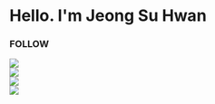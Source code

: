 <h1>Hello. I'm Jeong Su Hwan</h1>
<h3>FOLLOW</h3>
<a href = "https://wise-flavor-74c.notion.site/76949f0eda8540d383b7a53eb6277640"><img src="https://img.shields.io/badge/Portfolio-000000?style=flat-square&logo=Notion&logoColor=white"/><br>
<a href = "https://velog.io/@hwax"><img src="https://img.shields.io/badge/Blog-000000?style=flat-square&logo=Velog&logoColor=white"/><br>
<a href = "https://www.instagram.com/hwax._.423/"><img src="https://img.shields.io/badge/Instagram-000000?style=flat-square&logo=Instagram&logoColor=white"/><br>
<a href="mailto:short9666@gmail.com"><img src="https://img.shields.io/badge/Email-000000?style=flat-square&logo=gmail&logoColor=white&link=mailto:short9666@gmail.com"/></a>
<br/>
</div>
